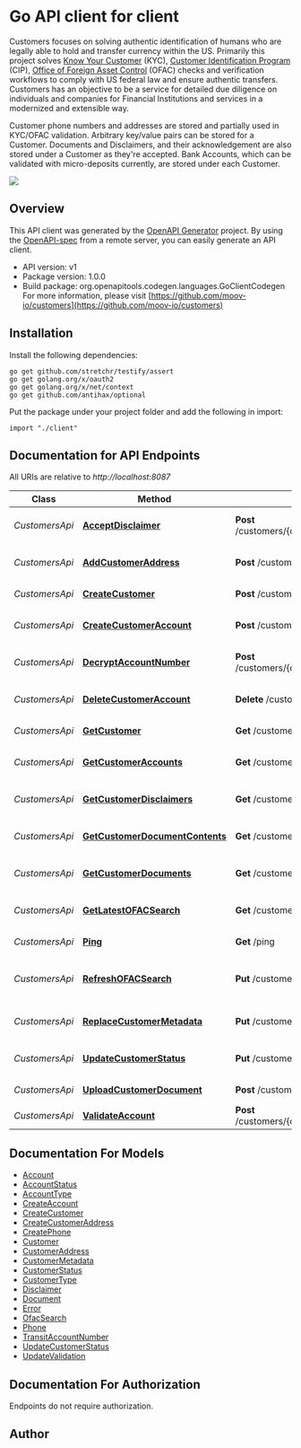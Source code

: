 # Go API client for client

Customers focuses on solving authentic identification of humans who are legally able to hold and transfer currency within the US. Primarily this project solves [Know Your Customer](https://en.wikipedia.org/wiki/Know_your_customer) (KYC), [Customer Identification Program](https://en.wikipedia.org/wiki/Customer_Identification_Program) (CIP), [Office of Foreign Asset Control](https://www.treasury.gov/about/organizational-structure/offices/Pages/Office-of-Foreign-Assets-Control.aspx) (OFAC) checks and verification workflows to comply with US federal law and ensure authentic transfers. Customers has an objective to be a service for detailed due diligence on individuals and companies for Financial Institutions and services in a modernized and extensible way.

Customer phone numbers and addresses are stored and partially used in KYC/OFAC validation. Arbitrary key/value pairs can be stored for a Customer. Documents and Disclaimers, and their acknowledgement are also stored under a Customer as they're accepted. Bank Accounts, which can be validated with micro-deposits currently, are stored under each Customer.

![](https://raw.githubusercontent.com/adamdecaf/customers/create-accounts/docs/images/customer.png)


## Overview
This API client was generated by the [OpenAPI Generator](https://openapi-generator.tech) project.  By using the [OpenAPI-spec](https://www.openapis.org/) from a remote server, you can easily generate an API client.

- API version: v1
- Package version: 1.0.0
- Build package: org.openapitools.codegen.languages.GoClientCodegen
For more information, please visit [https://github.com/moov-io/customers](https://github.com/moov-io/customers)

## Installation

Install the following dependencies:

```shell
go get github.com/stretchr/testify/assert
go get golang.org/x/oauth2
go get golang.org/x/net/context
go get github.com/antihax/optional
```

Put the package under your project folder and add the following in import:

```golang
import "./client"
```

## Documentation for API Endpoints

All URIs are relative to *http://localhost:8087*

Class | Method | HTTP request | Description
------------ | ------------- | ------------- | -------------
*CustomersApi* | [**AcceptDisclaimer**](docs/CustomersApi.md#acceptdisclaimer) | **Post** /customers/{customerID}/disclaimers/{disclaimerID} | Accept customer disclaimer
*CustomersApi* | [**AddCustomerAddress**](docs/CustomersApi.md#addcustomeraddress) | **Post** /customers/{customerID}/address | Add customer address
*CustomersApi* | [**CreateCustomer**](docs/CustomersApi.md#createcustomer) | **Post** /customers | Create customer
*CustomersApi* | [**CreateCustomerAccount**](docs/CustomersApi.md#createcustomeraccount) | **Post** /customers/{customerID}/accounts | Create Customer Account
*CustomersApi* | [**DecryptAccountNumber**](docs/CustomersApi.md#decryptaccountnumber) | **Post** /customers/{customerID}/accounts/{accountID}/decrypt | Decrypt Account Number
*CustomersApi* | [**DeleteCustomerAccount**](docs/CustomersApi.md#deletecustomeraccount) | **Delete** /customers/{customerID}/accounts | Delete Customer Account
*CustomersApi* | [**GetCustomer**](docs/CustomersApi.md#getcustomer) | **Get** /customers/{customerID} | Retrieve customer
*CustomersApi* | [**GetCustomerAccounts**](docs/CustomersApi.md#getcustomeraccounts) | **Get** /customers/{customerID}/accounts | Get Customer Accounts
*CustomersApi* | [**GetCustomerDisclaimers**](docs/CustomersApi.md#getcustomerdisclaimers) | **Get** /customers/{customerID}/disclaimers | Get customer disclaimers
*CustomersApi* | [**GetCustomerDocumentContents**](docs/CustomersApi.md#getcustomerdocumentcontents) | **Get** /customers/{customerID}/documents/{documentID} | Get customer document
*CustomersApi* | [**GetCustomerDocuments**](docs/CustomersApi.md#getcustomerdocuments) | **Get** /customers/{customerID}/documents | Get customer documents
*CustomersApi* | [**GetLatestOFACSearch**](docs/CustomersApi.md#getlatestofacsearch) | **Get** /customers/{customerID}/ofac | Get latest OFAC search
*CustomersApi* | [**Ping**](docs/CustomersApi.md#ping) | **Get** /ping | Ping Customers
*CustomersApi* | [**RefreshOFACSearch**](docs/CustomersApi.md#refreshofacsearch) | **Put** /customers/{customerID}/refresh/ofac | Refresh customer OFAC search
*CustomersApi* | [**ReplaceCustomerMetadata**](docs/CustomersApi.md#replacecustomermetadata) | **Put** /customers/{customerID}/metadata | Update customer metadata
*CustomersApi* | [**UpdateCustomerStatus**](docs/CustomersApi.md#updatecustomerstatus) | **Put** /customers/{customerID}/status | Update customer status
*CustomersApi* | [**UploadCustomerDocument**](docs/CustomersApi.md#uploadcustomerdocument) | **Post** /customers/{customerID}/documents | Upload document
*CustomersApi* | [**ValidateAccount**](docs/CustomersApi.md#validateaccount) | **Post** /customers/{customerID}/accounts/{accountID}/validate | Validate Account


## Documentation For Models

 - [Account](docs/Account.md)
 - [AccountStatus](docs/AccountStatus.md)
 - [AccountType](docs/AccountType.md)
 - [CreateAccount](docs/CreateAccount.md)
 - [CreateCustomer](docs/CreateCustomer.md)
 - [CreateCustomerAddress](docs/CreateCustomerAddress.md)
 - [CreatePhone](docs/CreatePhone.md)
 - [Customer](docs/Customer.md)
 - [CustomerAddress](docs/CustomerAddress.md)
 - [CustomerMetadata](docs/CustomerMetadata.md)
 - [CustomerStatus](docs/CustomerStatus.md)
 - [CustomerType](docs/CustomerType.md)
 - [Disclaimer](docs/Disclaimer.md)
 - [Document](docs/Document.md)
 - [Error](docs/Error.md)
 - [OfacSearch](docs/OfacSearch.md)
 - [Phone](docs/Phone.md)
 - [TransitAccountNumber](docs/TransitAccountNumber.md)
 - [UpdateCustomerStatus](docs/UpdateCustomerStatus.md)
 - [UpdateValidation](docs/UpdateValidation.md)


## Documentation For Authorization

 Endpoints do not require authorization.



## Author



